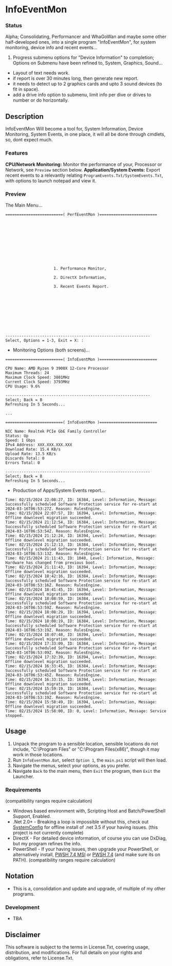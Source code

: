 # InfoEventMon

### Status
Alpha; Consolidating, Performancer and WhaGoWan and maybe some other half-developed ones, into a single program "InfoEventMon", for system monitoring, device info and recent events...
1. Progress submenu options for "Device Information" to completion; Options on Submenu have been refined to, System, Graphics, Sound... 
- Layout of text needs work.
- if report is over 30 minutes long, then generate new report.
- it needs to detect up to 2 graphics cards and upto 3 sound devices (to fit in space). 
- add a drive info option to submenu, limit info per dive or drives to number or do horizontally.

## Description
InfoEventMon Will become a tool for, System Information, Device Monitoring, System Events, in one place, it will all be done through cmdlets, so, dont expect much.

### Features
**CPU/Network Monitoring:** Monitor the performance of your, Processor or Network, see `Preview` section below.
**Application/System Events:** Export recent events to a relevantly relating `ProgramEvents.Txt/SystemEvents.Txt`, with options to launch notepad and view it.  

### Preview
The Main Menu...
```
=========================( PerfEventMon )=========================











                     1. Performance Monitor,

                     2. DirectX Information,

                     3. Recent Events Report.










---------------------------------------------------------------
Select, Options = 1-3, Exit = X: :

```
- Monitoring Options (both screens)...
```
=========================( InfoEventMon )=========================

CPU Name: AMD Ryzen 9 3900X 12-Core Processor
Maximum Threads: 24
Maximum Clock Speed: 3801MHz
Current Clock Speed: 3793MHz
CPU Usage: 9.6%

---------------------------------------------------------------
Select; Back = B
Refreshing In 5 Seconds...

...

=========================( InfoEventMon )=========================

NIC Name: Realtek PCIe GbE Family Controller
Status: Up
Speed: 1 Gbps
IPv4 Address: XXX.XXX.XXX.XXX
Download Rate: 15.4 KB/s
Upload Rate: 13.5 KB/s
Discards Total: 0
Errors Total: 0

---------------------------------------------------------------
Select; Back = B
Refreshing In 5 Seconds...

```
- Production of Apps/System Events report...
```
Time: 02/15/2024 22:08:27, ID: 16384, Level: Information, Message: Successfully scheduled Software Protection service for re-start at 2024-03-16T06:53:27Z. Reason: RulesEngine.
Time: 02/15/2024 22:07:57, ID: 16394, Level: Information, Message: Offline downlevel migration succeeded.
Time: 02/15/2024 21:12:54, ID: 16384, Level: Information, Message: Successfully scheduled Software Protection service for re-start at 2024-03-16T06:53:54Z. Reason: RulesEngine.
Time: 02/15/2024 21:12:24, ID: 16394, Level: Information, Message: Offline downlevel migration succeeded.
Time: 02/15/2024 21:12:13, ID: 16384, Level: Information, Message: Successfully scheduled Software Protection service for re-start at 2024-03-16T06:53:13Z. Reason: RulesEngine.
Time: 02/15/2024 21:11:43, ID: 1040, Level: Information, Message: Hardware has changed from previous boot.
Time: 02/15/2024 21:11:43, ID: 16394, Level: Information, Message: Offline downlevel migration succeeded.
Time: 02/15/2024 18:42:16, ID: 16384, Level: Information, Message: Successfully scheduled Software Protection service for re-start at 2024-03-16T06:53:16Z. Reason: RulesEngine.
Time: 02/15/2024 18:41:45, ID: 16394, Level: Information, Message: Offline downlevel migration succeeded.
Time: 02/15/2024 18:08:59, ID: 16384, Level: Information, Message: Successfully scheduled Software Protection service for re-start at 2024-03-16T06:53:59Z. Reason: RulesEngine.
Time: 02/15/2024 18:08:29, ID: 16394, Level: Information, Message: Offline downlevel migration succeeded.
Time: 02/15/2024 18:08:19, ID: 16384, Level: Information, Message: Successfully scheduled Software Protection service for re-start at 2024-03-16T06:53:19Z. Reason: RulesEngine.
Time: 02/15/2024 18:07:48, ID: 16394, Level: Information, Message: Offline downlevel migration succeeded.
Time: 02/15/2024 17:33:09, ID: 16384, Level: Information, Message: Successfully scheduled Software Protection service for re-start at 2024-03-16T06:53:09Z. Reason: RulesEngine.
Time: 02/15/2024 17:32:39, ID: 16394, Level: Information, Message: Offline downlevel migration succeeded.
Time: 02/15/2024 16:33:45, ID: 16384, Level: Information, Message: Successfully scheduled Software Protection service for re-start at 2024-03-16T06:53:45Z. Reason: RulesEngine.
Time: 02/15/2024 16:33:15, ID: 16394, Level: Information, Message: Offline downlevel migration succeeded.
Time: 02/15/2024 15:59:19, ID: 16384, Level: Information, Message: Successfully scheduled Software Protection service for re-start at 2024-03-16T06:53:19Z. Reason: RulesEngine.
Time: 02/15/2024 15:58:49, ID: 16394, Level: Information, Message: Offline downlevel migration succeeded.
Time: 02/15/2024 15:58:00, ID: 0, Level: Information, Message: Service stopped.

```


## Usage
1. Unpack the program to a sensible location, sensible locations do not include, "C:\Program Files" or "C:\Program Files(x86)", though it may work in those locations.
2. Run `InfoEventMon.Bat`, select `Option 1`, the `main.ps1` script will then load.
3. Navigate the menus, select your options, as you prefer. 
4. Navigate `Back` to the main menu, then `Exit` the program, then `Exit` the Launcher.

### Requirements
(compatibility ranges require calculation)
- Windows based environment with, Scripting Host and Batch/PowerShell Support, Enabled.
- .Net 2.0+ - Breaking a loop is impossible without this, check out [SystemConfig](https://github.com/wiseman-timelord/SystemConfig) for offline install of .net 3.5 if your having issues. (this project is not currently complete)
- DirectX - For detailed device information, of course you can use DxDiag, but my program refines the info.
- PowerShell - If your having issues, then upgrade your PowerShell, or alternatively install, [PWSH 7.4 MSI](https://github.com/PowerShell/PowerShell/releases/download/v7.4.0/PowerShell-7.4.0-win-x64.msi) or [PWSH 7.4](https://github.com/PowerShell/PowerShell/releases/tag/v7.4.0) (and make sure its on PATH). (compatibility ranges require calculation) 

## Notation
- This is a, consolidation and update and upgrade, of multiple of my other programs.

### Development
- TBA

## Disclaimer
This software is subject to the terms in License.Txt, covering usage, distribution, and modifications. For full details on your rights and obligations, refer to License.Txt.
